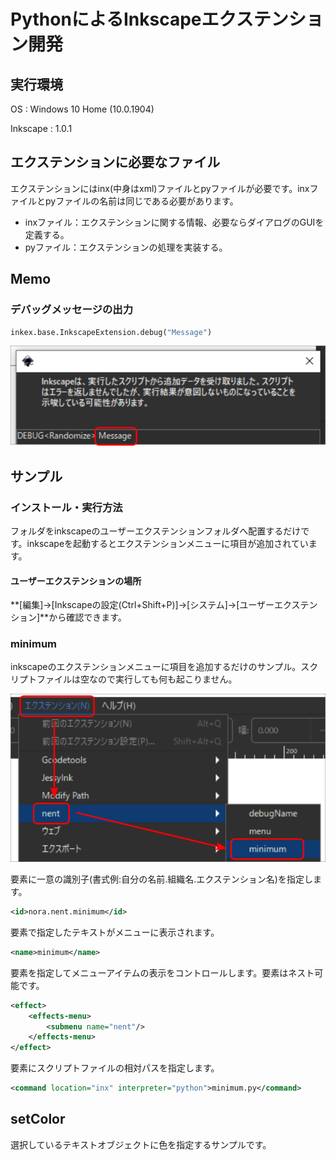 # PythonによるInkscapeエクステンション開発

## 実行環境

OS : Windows 10 Home (10.0.1904)

Inkscape : 1.0.1 

## エクステンションに必要なファイル

エクステンションにはinx(中身はxml)ファイルとpyファイルが必要です。inxファイルとpyファイルの名前は同じである必要があります。

* inxファイル：エクステンションに関する情報、必要ならダイアログのGUIを定義する。
* pyファイル：エクステンションの処理を実装する。

## Memo

### デバッグメッセージの出力

```python
inkex.base.InkscapeExtension.debug("Message")
```

![inkscape-py-2](image/inkscape-py-2.png)

## サンプル

### インストール・実行方法

フォルダをinkscapeのユーザーエクステンションフォルダへ配置するだけです。inkscapeを起動するとエクステンションメニューに項目が追加されています。

#### ユーザーエクステンションの場所

**[編集]→[Inkscapeの設定(Ctrl+Shift+P)]→[システム]→[ユーザーエクステンション]**から確認できます。

### minimum

inkscapeのエクステンションメニューに項目を追加するだけのサンプル。スクリプトファイルは空なので実行しても何も起こりません。

![inkscape-py-1](image/inkscape-py-1.png)

<id>要素に一意の識別子(書式例:自分の名前.組織名.エクステンション名)を指定します。

```xml
<id>nora.nent.minimum</id>
```

<name>要素で指定したテキストがメニューに表示されます。

```xml
<name>minimum</name>
```

<submenu>要素を指定してメニューアイテムの表示をコントロールします。<submenu>要素はネスト可能です。

```xml
<effect>
	<effects-menu>
		<submenu name="nent"/>
	</effects-menu>
</effect>
```

<command>要素にスクリプトファイルの相対パスを指定します。

```xml
<command location="inx" interpreter="python">minimum.py</command>
```

## setColor

選択しているテキストオブジェクトに色を指定するサンプルです。